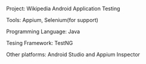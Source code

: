 Project: Wikipedia Android Application Testing

Tools: Appium, Selenium(for support)

Programming Language: Java

Tesing Framework: TestNG

Other platforms: Android Studio and Appium Inspector

